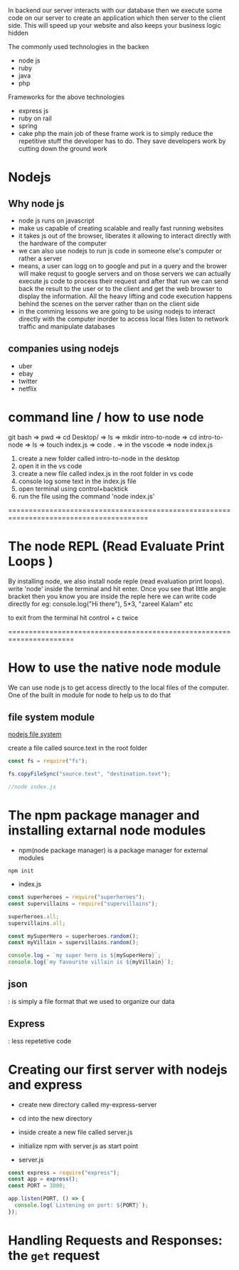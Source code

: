 In backend our server interacts with our database then we execute some code on our server to create an application which then server to the client side. This will speed up your website and also keeps your business logic hidden

The commonly used technologies in the backen

- node js
- ruby
- java
- php

Frameworks for the above technologies

- express js
- ruby on rail
- spring
- cake php
  the main job of these frame work is to simply reduce the repetitive stuff the developer has to do. They save developers work by cutting down the ground work

# Nodejs

## Why node js

- node js runs on javascript
- make us capable of creating scalable and really fast running websites
- it takes js out of the browser, liberates it allowing to interact directly with the hardware of the computer
- we can also use nodejs to run js code in someone else's computer or rather a server
- means, a user can logg on to google and put in a query and the brower will make requst to google servers and on those servers we can actually execute js code to process their request and after that run we can send back the result to the user or to the client and get the web browser to display the information. All the heavy lifting and code execution happens behind the scenes on the server rather than on the client side
- in the comming lessons we are going to be using nodejs to interact directly with the computer inorder to access local files listen to network traffic and manipulate databases

## companies using nodejs

- uber
- ebay
- twitter
- netflix

# command line / how to use node

git bash => pwd => cd Desktop/ => ls => mkdir intro-to-node => cd intro-to-node => ls => touch index.js => code .
=> in the vscode => node index.js

1. create a new folder called intro-to-node in the desktop
2. open it in the vs code
3. create a new file called index.js in the root folder in vs code
4. console log some text in the index.js file
5. open terminal using control+backtick
6. run the file using the command 'node index.js'

========================================================================================

# The node REPL (Read Evaluate Print Loops )

By installing node, we also install node reple (read evaluation print loops).
write 'node' inside the terminal and hit enter. Once you see that little angle bracket then you know you are inside the reple
here we can write code directly for eg: console.log("Hi there"), 5\*3, "zareel Kalam" etc

to exit from the terminal hit control + c twice

======================================================================

# How to use the native node module

We can use node js to get access directly to the local files of the computer. One of the built in module for node to help us to do that

## file system module

[nodejs file system](https://nodejs.org/docs/latest-v19.x/api/fs.html)

create a file called source.text in the root folder

```js
const fs = require("fs");

fs.copyFileSync("source.text", "destination.text");

//node index.js
```

# The npm package manager and installing extarnal node modules

- npm(node package manager) is a package manager for external modules

`npm init`

- index.js

```js
const superheroes = require("superheroes");
const supervillains = require("supervillains");

superheroes.all;
supervillains.all;

const mySuperHero = superheroes.random();
const myVillain = supervillains.random();

console.log = `my super hero is ${mySuperHero}`;
console.log(`my favourite villain is ${myVillain}`);
```

## json

: is simply a file format that we used to organize our data

## Express

: less repetetive code

# Creating our first server with nodejs and express

- create new directory called my-express-server
- cd into the new directory
- inside create a new file called server.js
- initialize npm with server.js as start point

- server.js

```js
const express = require("express");
const app = express();
const PORT = 3000;

app.listen(PORT, () => {
  console.log(`Listening on port: ${PORT}`);
});
```

# Handling Requests and Responses: the `get` request

```js

```
